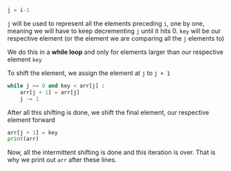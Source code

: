 <!--Title={Insertion Sort Explained}-->

<!--badges={Algorithmns:20}-->

<!--concepts{Insertion Sort}-->

```python
j = i-1
```

`j` will be used to represent all the elements preceding `i`, one by one, meaning we will have to keep decrementing `j` until it hits 0. `key` will be our respective element (or the element we are comparing all the `j` elements to)

We do this in a **while loop** and only for elements larger than our respective element `key`

To shift the element, we assign the element at `j` to `j + 1`

```python
while j >= 0 and key < arr[j] : 
    arr[j + 1] = arr[j]
    j -= 1
```

After all this shifting is done, we shift the final element, our respective element forward

```python
arr[j + 1] = key
print(arr)
```

Now, all the intermittent shifting is done and this iteration is over. That is why we print out `arr` after these lines.